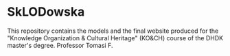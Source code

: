 # SkLODowska
This repository contains the models and the final website produced for the "Knowledge Organization &amp; Cultural Heritage" (KO&amp;CH) course of the DHDK master's degree. Professor Tomasi F.
